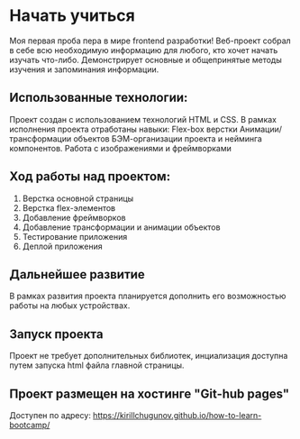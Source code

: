 # Начать учиться
Моя первая проба пера в мире frontend разработки! Веб-проект собрал в себе всю необходимую информацию для любого, кто хочет начать изучать что-либо. Демонстрирует основные и общепринятые методы изучения и запоминания информации. 

## Использованные технологии:
Проект создан с использованием технологий HTML и CSS. 
В рамках исполнения проекта отработаны навыки:
Flex-box верстки
Анимации/трансформации объектов
БЭМ-организации проекта и нейминга компонентов.
Работа с изображениями и фреймворками

## Ход работы над проектом:

1. Верстка основной страницы
2. Верстка flex-элементов
3. Добавление фреймворков
4. Добавление трансформации и анимации объектов
5. Тестирование приложения
6. Деплой приложения

## Дальнейшее развитие
В рамках развития проекта планируется дополнить его возможностью работы на любых устройствах. 

## Запуск проекта
Проект не требует дополнительных библиотек, инциализация доступна путем запуска html файла главной страницы.

## Проект размещен на хостинге "Git-hub pages"

Доступен по адресу: https://kirillchugunov.github.io/how-to-learn-bootcamp/